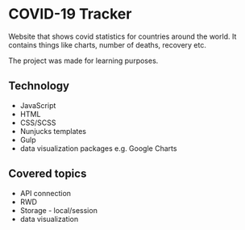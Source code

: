 # COVID-19 Tracker

<p>Website that shows covid statistics for countries around the world. It contains things like charts, number of deaths, recovery etc.</p>
<p>The project was made for learning purposes.</p>

## Technology

<ul>
<li>JavaScript</li>
<li>HTML</li>
<li>CSS/SCSS</li>
<li>Nunjucks templates</li>
 <li>Gulp</li>
<li>data visualization packages e.g. Google Charts</li>
</ul>

## Covered topics
<ul>
<li>API connection</li>
<li>RWD</li>
<li>Storage - local/session</li>
<li>data visualization</li>
</ul>
